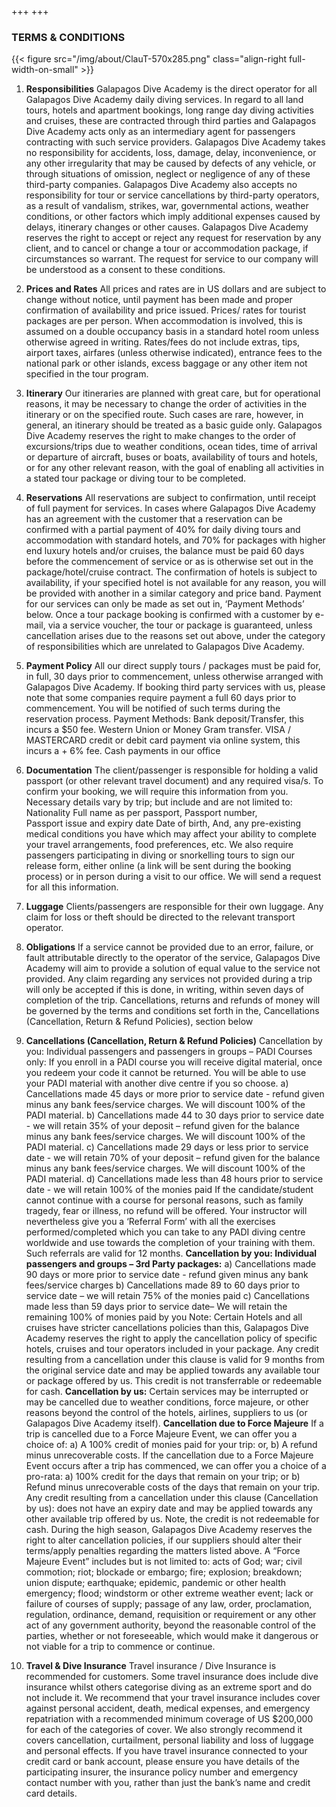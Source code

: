 +++
+++

### TERMS & CONDITIONS

{{< figure src="/img/about/ClauT-570x285.png" class="align-right full-width-on-small" >}}

1. **Responsibilities**
Galapagos Dive Academy is the direct operator for all Galapagos Dive Academy daily diving services. In regard to all land tours, hotels and apartment bookings, long range day diving activities and cruises, these are contracted through third parties and Galapagos Dive Academy acts only as an intermediary agent for passengers contracting with such service providers.
Galapagos Dive Academy takes no responsibility for accidents, loss, damage, delay, inconvenience, or any other irregularity that may be caused by defects of any vehicle, or through situations of omission, neglect or negligence of any of these third-party companies. Galapagos Dive Academy also accepts no responsibility for tour or service cancellations by third-party operators, as a result of vandalism, strikes, war, governmental actions, weather conditions, or other factors which imply additional expenses caused by delays, itinerary changes or other causes.
Galapagos Dive Academy reserves the right to accept or reject any request for reservation by any client, and to cancel or change a tour or accommodation package, if circumstances so warrant. The request for service to our company will be understood as a consent to these conditions.

2. **Prices and Rates**
All prices and rates are in US dollars and are subject to change without notice, until payment has been made and proper confirmation of availability and price issued.
Prices/ rates for tourist packages are per person.  When accommodation is involved, this is assumed on a double occupancy basis in a standard hotel room unless otherwise agreed in writing. Rates/fees do not include extras, tips, airport taxes, airfares (unless otherwise indicated), entrance fees to the national park or other islands, excess baggage or any other item not specified in the tour program.

3. **Itinerary**
Our itineraries are planned with great care, but for operational reasons, it may be necessary to change the order of activities in the itinerary or on the specified route.  Such cases are rare, however, in general, an itinerary should be treated as a basic guide only.
Galapagos Dive Academy reserves the right to make changes to the order of excursions/trips due to weather conditions, ocean tides, time of arrival or departure of aircraft, buses or boats, availability of tours and hotels, or for any other relevant reason, with the goal of enabling all activities in a stated tour package or diving tour to be completed.

4. **Reservations**
All reservations are subject to confirmation, until receipt of full payment for services. In cases where Galapagos Dive Academy has an agreement with the customer that a reservation can be confirmed with a partial payment of 40% for daily diving tours and accommodation with standard hotels, and 70% for packages with higher end luxury hotels and/or cruises, the balance must be paid 60 days before the commencement of service or as is otherwise set out in the package/hotel/cruise contract.
The confirmation of hotels is subject to availability, if your specified hotel is not available for any reason, you will be provided with another in a similar category and price band. 
Payment for our services can only be made as set out in, ‘Payment Methods’ below.  Once a tour package booking is confirmed with a customer by e-mail, via a service voucher, the tour or package is guaranteed, unless cancellation arises due to the reasons set out above, under the category of responsibilities which are unrelated to Galapagos Dive Academy.

5. **Payment Policy**
All our direct supply tours / packages must be paid for, in full, 30 days prior to commencement, unless otherwise arranged with Galapagos Dive Academy.
If booking third party services with us, please note that some companies require payment a full 60 days prior to commencement.  You will be notified of such terms during the reservation process.
Payment Methods:
Bank deposit/Transfer, this incurs a $50 fee.
Western Union or Money Gram transfer.
VISA / MASTERCARD credit or debit card payment via online system, this incurs a + 6% fee.
Cash payments in our office

6. **Documentation**
The client/passenger is responsible for holding a valid passport (or other relevant travel document) and any required visa/s. To confirm your booking, we will require this information from you.
Necessary details vary by trip; but include and are not limited to:
Nationality
Full name as per passport,
Passport number,  
Passport issue and expiry date
Date of birth, 
And, any pre-existing medical conditions you have which may affect your ability to complete your travel arrangements, food preferences, etc.
We also require passengers participating in diving or snorkelling tours to sign our release form, either online (a link will be sent during the booking process) or in person during a visit to our office. 
We will send a request for all this information. 

7. **Luggage**
Clients/passengers are responsible for their own luggage.  Any claim for loss or theft should be directed to the relevant transport operator.

8. **Obligations**
If a service cannot be provided due to an error, failure, or fault attributable directly to the operator of the service, Galapagos Dive Academy will aim to provide a solution of equal value to the service not provided. 
Any claim regarding any services not provided during a trip will only be accepted if this is done, in writing, within seven days of completion of the trip. Cancellations, returns and refunds of money will be governed by the terms and conditions set forth in the, Cancellations (Cancellation, Return & Refund Policies), section below


9. **Cancellations (Cancellation, Return & Refund Policies)**
Cancellation by you: Individual passengers and passengers in groups – PADI Courses only:
If you enroll in a PADI course you will receive digital material, once you redeem your code it cannot be returned. You will be able to use your PADI material with another dive centre if you so choose.
a) Cancellations made 45 days or more prior to service date - refund given minus any bank fees/service charges.  We will discount 100% of the PADI material. 
b) Cancellations made 44 to 30 days prior to service date - we will retain 35% of your deposit – refund given for the balance minus any bank fees/service charges. We will discount 100% of the PADI material.
c) Cancellations made 29 days or less prior to service date - we will retain 70% of your deposit – refund given for the balance minus any bank fees/service charges. We will discount 100% of the PADI material.
d) Cancellations made less than 48 hours prior to service date - we will retain 100% of the monies paid
If the candidate/student cannot continue with a course for personal reasons, such as family tragedy, fear or illness, no refund will be offered. Your instructor will nevertheless give you a ‘Referral Form’ with all the exercises performed/completed which you can take to any PADI diving centre worldwide and use towards the completion of your training with them. Such referrals are valid for 12 months.
**Cancellation by you: Individual passengers and groups – 3rd Party packages:**
a) Cancellations made 90 days or more prior to service date - refund given minus any bank fees/service charges
b) Cancellations made 89 to 60 days prior to service date – we will retain 75% of the monies paid
c) Cancellations made less than 59 days prior to service date– We will retain the remaining 100% of monies paid by you
Note: Certain Hotels and all cruises have stricter cancellations policies than this, Galapagos Dive Academy reserves the right to apply the cancellation policy of specific hotels, cruises and tour operators included in your package.
Any credit resulting from a cancellation under this clause is valid for 9 months from the original service date and may be applied towards any available tour or package offered by us. This credit is not transferrable or redeemable for cash.
**Cancellation by us:**
Certain services may be interrupted or may be cancelled due to weather conditions, force majeure, or other reasons beyond the control of the hotels, airlines, suppliers to us (or Galapagos Dive Academy itself).
**Cancellation due to Force Majeure**
If a trip is cancelled due to a Force Majeure Event, we can offer you a choice of: a) A 100% credit of monies paid for your trip: or, b) A refund minus unrecoverable costs.
If the cancellation due to a Force Majeure Event occurs after a trip has commenced, we can offer you a choice of a pro-rata: a) 100% credit for the days that remain on your trip; or b) Refund minus unrecoverable costs of the days that remain on your trip.
Any credit resulting from a cancellation under this clause (Cancellation by us): does not have an expiry date and may be applied towards any other available trip offered by us.  Note, the credit is not redeemable for cash.
During the high season, Galapagos Dive Academy reserves the right to alter cancellation policies, if our suppliers should alter their terms/apply penalties regarding the matters listed above.
A “Force Majeure Event” includes but is not limited to: acts of God; war; civil commotion; riot; blockade or embargo; fire; explosion; breakdown; union dispute; earthquake; epidemic, pandemic or other health emergency; flood; windstorm or other extreme weather event; lack or failure of courses of supply; passage of any law, order, proclamation, regulation, ordinance, demand, requisition or requirement or any other act of any government authority, beyond the reasonable control of the parties, whether or not foreseeable, which would make it dangerous or not viable for a trip to commence or continue.

10. **Travel & Dive Insurance**
Travel insurance / Dive Insurance is recommended for customers. Some travel insurance does include dive insurance whilst others categorise diving as an extreme sport and do not include it. We recommend that your travel insurance includes cover against personal accident, death, medical expenses, and emergency repatriation with a recommended minimum coverage of US $200,000 for each of the categories of cover. 
We also strongly recommend it covers cancellation, curtailment, personal liability and loss of luggage and personal effects. If you have travel insurance connected to your credit card or bank account, please ensure you have details of the participating insurer, the insurance policy number and emergency contact number with you, rather than just the bank’s name and credit card details.
